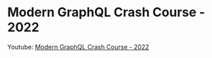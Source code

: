 # Modern GraphQL Crash Course - 2022

Youtube: [Modern GraphQL Crash Course - 2022](https://youtu.be/qux4-yWeZvo)